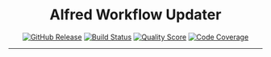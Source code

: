 <h1 align="center">Alfred Workflow Updater</h1>

<p align="center">
    <a href="https://github.com/godbout/AlfredWorkflowUpdater/releases"><img src="https://img.shields.io/github/release/godbout/AlfredWorkflowUpdater.svg" alt="GitHub Release"></a>
    <a href="https://github.com/godbout/AlfredWorkflowUpdater/actions"><img src="https://img.shields.io/github/workflow/status/godbout/AlfredWorkflowUpdater/tests%20and%20coverage" alt="Build Status"></a>
    <a href="https://app.codacy.com/gh/godbout/AlfredWorkflowUpdater"><img src="https://img.shields.io/codacy/grade/5de193eef6ef499c86f7abebc667e4dd" alt="Quality Score"></a>
    <a href="https://codecov.io/gh/godbout/AlfredWorkflowUpdater"><img src="https://img.shields.io/codecov/c/gh/godbout/AlfredWorkflowUpdater" alt="Code Coverage"></a>
</p>

___
